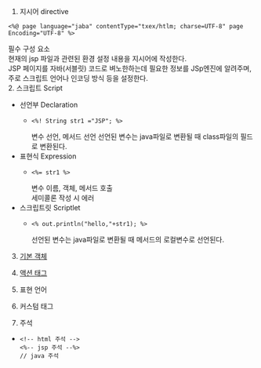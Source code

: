 1. 지시어 directive
```
<%@ page language="jaba" contentType="txex/htlm; charse=UTF-8" page Encoding="UTF-8" %>
```
필수 구성 요소<br>
현재의 jsp 파일과 관련된 환경 설정 내용을 지시어에 작성한다.<br>
JSP 페이지를 자바(서블릿) 코드로 벼노한하는데 필요한 정보를 JSp엔진에 알려주며, 주로 스크립트 언어나 인코딩 방식 등을 설정한다.<br>
2. 스크립트 Script
  - 선언부 Declaration
    - ```
      <%! String str1 ="JSP"; %>
      ```
      변수 선언, 메서드 선언
      선언된 변수는 java파일로 변환될 때 class파일의 필드로 변환된다.
  - 표현식 Expression
    - ```
      <%= str1 %>
      ```
      변수 이름, 객체, 메서드 호출<br>
      세미콜론 작성 시 에러
  - 스크립트릿 Scriptlet
    - ```
      <% out.println("hello,"+str1); %>
      ```
      선언된 변수는 java파일로 변환될 때 메서드의 로컬변수로 선언된다.
      
3. <a href="https://github.com/kimnari1073/study_language/blob/main/JSP/%EB%82%B4%EC%9E%A5%20%EA%B0%9D%EC%B2%B4.md" target="_blank">기본 객체</a>

4. <a href="https://github.com/kimnari1073/study_language/blob/main/JSP/action%20tag.md" target="_blank">액션 태그</a>
5. 표현 언어
6. 커스텀 태그
7. 주석
  - ```
    <!-- html 주석 -->
    <%-- jsp 주석 --%>
    // java 주석
